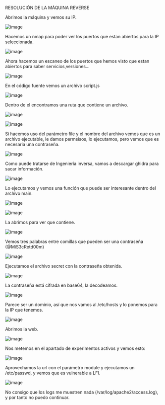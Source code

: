 RESOLUCIÓN DE LA MÁQUINA REVERSE

Abrimos la máquina y vemos su IP.

![image](https://github.com/user-attachments/assets/4d8a9b18-dd28-4816-9cfe-96dfa09c510a)

Hacemos un nmap para poder ver los puertos que estan abiertos para la IP seleccionada.

![image](https://github.com/user-attachments/assets/6880a1e5-5088-41b6-a06e-110a2cedea2f)

Ahora hacemos un escaneo de los puertos que hemos visto que estan abiertos para saber servicios,versiones...

![image](https://github.com/user-attachments/assets/fb876932-f0b5-407c-b53c-bd11b39e6d9c)

En el código fuente vemos un archivo script.js

![image](https://github.com/user-attachments/assets/df849e38-6de2-44e2-b1d1-b8f82089f442)

Dentro de el encontramos una ruta que contiene un archivo.

![image](https://github.com/user-attachments/assets/e63ce6aa-56bd-4787-a9cd-806e4d6f1575)

![image](https://github.com/user-attachments/assets/b54a99ad-65b2-4352-a0b0-4b568cced97f)

Si hacemos uso del parámetro file y el nombre del archivo vemos que es un archivo ejecutable, le damos permsisos, lo ejecutamos, pero vemos que es necesaria una contraseña.

![image](https://github.com/user-attachments/assets/67cab5fa-8280-4b20-ad32-e01b3d32f05f)

Como puede tratarse de Ingeniería inversa, vamos a descargar ghidra para sacar información.

![image](https://github.com/user-attachments/assets/dd927c52-2703-4dc1-9f23-10965a5aaa0a)

Lo ejecutamos y vemos una función que puede ser interesante dentro del archivo main.

![image](https://github.com/user-attachments/assets/deae849f-b8bf-4fd6-aabb-62378190281c)

![image](https://github.com/user-attachments/assets/15ee332b-c68c-4855-8878-70a79a7a0e73)

La abrimos para ver que contiene.

![image](https://github.com/user-attachments/assets/9d445edf-4386-4d21-af38-1addeeeb8a2b)

Vemos tres palabras entre comillas que pueden ser una contraseña (@MiS3cRetd00m)

![image](https://github.com/user-attachments/assets/00d138c6-aa11-4f07-a70e-204f10e8ed25)

Ejecutamos el archivo secret con la contraseña obtenida.

![image](https://github.com/user-attachments/assets/b008bf66-3a60-4b26-a0c4-42619352e0ec)

La contraseña está cifrada en base64, la decodeamos.

![image](https://github.com/user-attachments/assets/4043789f-3b34-4d22-80df-be8d88504ace)

Parece ser un dominio, así que nos vamos al /etc/hosts y lo ponemos para la IP que tenemos.

![image](https://github.com/user-attachments/assets/b47f51bb-9d72-4941-9244-7c6ae12bfad8)

Abrimos la web.

![image](https://github.com/user-attachments/assets/ac836d99-cc05-4718-a49c-cf9d16c57d6d)

Nos metemos en el apartado de experimentos activos y vemos esto: 

![image](https://github.com/user-attachments/assets/7d44d2c9-4193-422a-86fc-75ba2246d7b9)

Aprovechamos la url con el parámetro module y ejecutamos un /etc/passwd, y vemos que es vulnerable a LFI.

![image](https://github.com/user-attachments/assets/074f12b5-9c87-4d24-9ea4-b9c9a7a5d77b)

No consigo que los logs me muestren nada (/var/log/apache2/access.log), y por tanto no puedo continuar.

